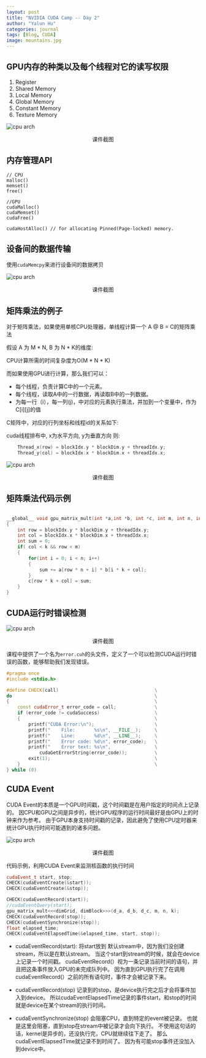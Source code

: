 ```yaml
---
layout: post
title: "NVIDIA CUDA Camp -- Day 2"
author: "Yalun Hu"
categories: journal
tags: [Blog, CUDA]
image: mountains.jpg
--- 
```


## GPU内存的种类以及每个线程对它的读写权限

1. Register
2. Shared Memory
3. Local Memory
4. Global Memory
5. Constant Memory
6. Texture Memory


![cpu arch](/assets/img/2023-02-07-cuda-camp-day2/memories_type.png)
<div style="text-align: center;">课件截图</div>


## 内存管理API
```
// CPU
malloc()
memset()
free()

//GPU
cudaMalloc()
cudaMemset()
cudaFree()

cudaHostAlloc() // for allocating Pinned(Page-locked) memory.

```

## 设备间的数据传输

使用`cudaMemcpy`来进行设备间的数据拷贝

![cpu arch](/assets/img/2023-02-07-cuda-camp-day2/memCpy.png)
<div style="text-align: center;">课件截图</div>


## 矩阵乘法的例子

对于矩阵乘法，如果使用单核CPU处理器，单线程计算一个 A @ B = C的矩阵乘法

假设 A 为 M * N, B 为 N * K的维度: 

CPU计算所需的时间复杂度为O(M * N * K)

而如果使用GPU进行计算，那么我们可以：
- 每个线程，负责计算C中的一个元素。
- 每个线程，读取A中的一行数据，再读取B中的一列数据。
- 为每一行（i），每一列(j)，中对应的元素执行乘法，并加到一个变量中，作为C[i][j]的值

C矩阵中，对应的行列坐标和线程id的关系如下:

cuda线程排布中, x为水平方向, y为垂直方向 则: 


```c++
    Thread_x(row) = blockIdx.y * blockDim.y + threadIdx.y; 
    Thread_y(col) = blockIdx.x * blockDim.x + threadIdx.x;
```

![cpu arch](/assets/img/2023-02-07-cuda-camp-day2/matrix_index_calculation.png)
<div style="text-align: center;">课件截图</div>


## 矩阵乘法代码示例

```c++

__global__ void gpu_matrix_mult(int *a,int *b, int *c, int m, int n, int k)
{ 
    int row = blockIdx.y * blockDim.y + threadIdx.y; 
    int col = blockIdx.x * blockDim.x + threadIdx.x;
    int sum = 0;
    if( col < k && row < m) 
    {
        for(int i = 0; i < n; i++) 
        {
            sum += a[row * n + i] * b[i * k + col];
        }
        c[row * k + col] = sum;
    }
} 

```

## CUDA运行时错误检测

![cpu arch](/assets/img/2023-02-07-cuda-camp-day2/cuda_errors.png)
<div style="text-align: center;">课件截图</div>

课程中提供了一个名为`error.cuh`的头文件，定义了一个可以检测CUDA运行时错误的函数，能够帮助我们发现错误。

```c++
#pragma once
#include <stdio.h>

#define CHECK(call)                                   \
do                                                    \
{                                                     \
    const cudaError_t error_code = call;              \
    if (error_code != cudaSuccess)                    \
    {                                                 \
        printf("CUDA Error:\n");                      \
        printf("    File:       %s\n", __FILE__);     \
        printf("    Line:       %d\n", __LINE__);     \
        printf("    Error code: %d\n", error_code);   \
        printf("    Error text: %s\n",                \
            cudaGetErrorString(error_code));          \
        exit(1);                                      \
    }                                                 \
} while (0)
```

## CUDA Event

CUDA Event的本质是一个GPU时间戳，这个时间戳是在用户指定的时间点上记录的。
因CPU和GPU之间是异步的，统计GPU程序的运行时间最好是由GPU上的时钟来作为参考。
由于GPU本身支持时间戳的记录，因此避免了使用CPU定时器来统计GPU执行时间可能遇到的诸多问题。

![cpu arch](/assets/img/2023-02-07-cuda-camp-day2/cuda_events.png)
<div style="text-align: center;">课件截图</div>

代码示例，利用CUDA Event来监测核函数的执行时间

```c++
cudaEvent_t start, stop;
CHECK(cudaEventCreate(&start));
CHECK(cudaEventCreate(&stop));

CHECK(cudaEventRecord(start));
//cudaEventQuery(start);
gpu_matrix_mult<<<dimGrid, dimBlock>>>(d_a, d_b, d_c, m, n, k);    
CHECK(cudaEventRecord(stop));
CHECK(cudaEventSynchronize(stop));
float elapsed_time;
CHECK(cudaEventElapsedTime(&elapsed_time, start, stop));

```

- cudaEventRecord(start):
  将start放到 默认stream中，因为我们没创建stream，所以是在默认stream。
  当这个start到stream的时候，就会在device上记录一个时间戳。
  cudaEventRecord(）视为一条记录当前时间的语句，并且把这条事件放入GPU的未完成队列中。
  因为直到GPU执行完了在调用cudaEventRecord(）之前的所有语句时，事件才会被记录下来。
  
- cudaEventRecord(stop)
  记录到的stop，是device执行完之后才会将事件加入到device。 
  所以cudaEventElapsedTime记录的事件start，和stop的时间就是device在某个stream的执行时间。
  
- cudaEventSynchronize(stop)
  会阻塞CPU，直到特定的event被记录。
  也就是这里会阻塞，直到stop在stream中被记录才会向下执行。
  不使用这句话的话，kernel是异步的，还没执行完，CPU就继续往下走了。
  那么cudaEventElapsedTime就记录不到时间了。
  因为有可能stop事件还没加入到device中。



